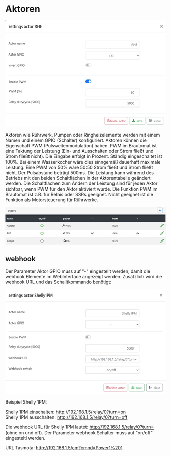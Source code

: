 # Aktoren

![Einstellungen Aktor](/docs/img/aktoren_einstellungen.jpg)

Aktoren wie Rührwerk, Pumpen oder Ringheizelemente werden mit einem Namen und einem GPIO (Schalter) konfiguriert. Aktoren können die Eigenschaft PWM (Pulsweitenmodulation) haben. PWM im Brautomat ist eine Taktung der Leistung (Ein- und Ausschalten oder Strom fließt und Strom fließt nicht). Die Eingabe erfolgt in Prozent. Ständig eingeschaltet ist 100%. Bei einem Wasserkocher wäre dies sinngemäß dauerhaft maximale Leistung. Eine PWM von 50% wäre 50:50 Strom fließt und Strom fließt nicht. Der Pulsabstand beträgt 500ms. Die Leistung kann während des Betriebs mit den beiden Schaltflächen in der Aktorentabelle geändert werden. Die Schaltflächen zum Ändern der Leistung sind für jeden Aktor sichtbar, wenn PWM für den Aktor aktiviert wurde. Die Funktion PWM im Brautomat ist z.B. für Relais oder SSRs geeignet. Nicht geeignet ist die Funktion als Motorsteuerung für Rührwerke.

![Übersicht Aktoren](/docs/img/aktoren.jpg)

## webhook

Der Parameter Aktor GPIO muss auf "-" eingestellt werden, damit die webhook Elemente im WebInterface angezeigt werden. Zusätzlich wird die webhook URL und das Schalltkommando benötigt:

![webhook](/docs/img/aktoren_webhook1.jpg)

Beispiel Shelly 1PM:

Shelly 1PM einschalten: <http://192.168.1.5/relay/0?turn=on>\
Shelly 1PM ausschalten: <http://192.168.1.5/relay/0?turn=off>

Die webhook URL für Shelly 1PM lautet: <http://192.168.1.5/relay/0?turn=> (ohne on und off). Der Parameter webhook Schalter muss auf "on/off" eingesteltl werden.

URL Tasmota: <http://192.168.1.5/cm?cmnd=Power1%201>
